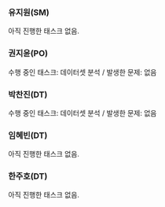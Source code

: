 ### 유지원(SM)
아직 진행한 태스크 없음.
### 권지윤(PO)
수행 중인 태스크: 데이터셋 분석 / 발생한 문제: 없음
### 박찬진(DT)
수행 중인 태스크: 데이터셋 분석 / 발생한 문제: 없음
### 임혜빈(DT)
아직 진행한 태스크 없음.
### 한주호(DT)
아직 진행한 태스크 없음.
